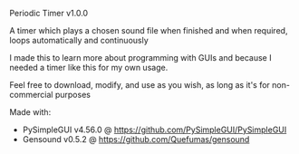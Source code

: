 Periodic Timer v1.0.0

A timer which plays a chosen sound file when finished and when required, loops automatically and continuously

I made this to learn more about programming with GUIs and because I needed a timer like this for my own usage.

Feel free to download, modify, and use as you wish, as long as it's for non-commercial purposes

Made with:
- PySimpleGUI v4.56.0 @ https://github.com/PySimpleGUI/PySimpleGUI
- Gensound v0.5.2 @ https://github.com/Quefumas/gensound
